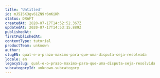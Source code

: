 ```yaml
---
title: 'Untitled'
id: mJ5ISK3gv61ZN9r6mKiKh
status: DRAFT
createdAt: 2020-07-17T14:52:52.367Z
updatedAt: 2020-07-17T14:53:15.889Z
publishedAt: 
firstPublishedAt: 
contentType: tutorial
productTeam: unknown
author: 
slugEN: qual-e-o-prazo-maximo-para-que-uma-disputa-seja-resolvida
locale: en
legacySlug: qual-e-o-prazo-maximo-para-que-uma-disputa-seja-resolvida
subcategoryId: unknown-subcategory
---
```



